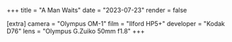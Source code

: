 +++
title =  "A Man Waits"
date =  "2023-07-23"
render = false

[extra]
camera =  "Olympus OM-1"
film =  "Ilford HP5+"
developer =  "Kodak D76"
lens = "Olympus G.Zuiko 50mm f1.8"
+++
